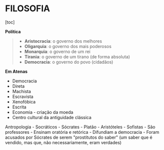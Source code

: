 # FILOSOFIA

[toc]

**Política**

> * **Aristocracia**: o governo dos melhores
> * **Oligarquia**: o governo dos mais poderosos
> * **Monarquia**: o governo de um rei
> * **Tirania**: o governo de um tirano (de forma absoluta)
> * **Democracia**: o governo do povo (cidadãos)

**Em Atenas**

> 

* Democracia
* Direta
* Machista
* Escravista
* Xenofóbica
* Escrita
* Economia - criação da moeda
* Centro cultural da antiguidade clássica

Antropologia
	- Socráticos
		- Sócrates
		- Platão
		- Aristóteles
	- Sofistas
		- São professores
		- Ensinam oratória e retórica
		- Difundiam a democracia
		- Foram acusados por Sócrates de serem "prostitutos do saber" (um saber que é vendido, mas que, não necessariamente, eram verdades)



